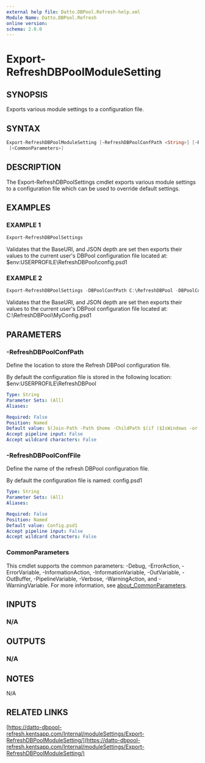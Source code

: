 ```yaml
---
external help file: Datto.DBPool.Refresh-help.xml
Module Name: Datto.DBPool.Refresh
online version:
schema: 2.0.0
---
```


# Export-RefreshDBPoolModuleSetting

## SYNOPSIS

Exports various module settings to a configuration file.

## SYNTAX

```PowerShell
Export-RefreshDBPoolModuleSetting [-RefreshDBPoolConfPath <String>] [-RefreshDBPoolConfFile <String>]
 [<CommonParameters>]
```

## DESCRIPTION

The Export-RefreshDBPoolSettings cmdlet exports various module settings to a configuration file which can be used to override default settings.

## EXAMPLES

### EXAMPLE 1

```PowerShell
Export-RefreshDBPoolSettings
```

Validates that the BaseURI, and JSON depth are set then exports their values
to the current user's DBPool configuration file located at:
    $env:USERPROFILE\RefreshDBPool\config.psd1

### EXAMPLE 2

```PowerShell
Export-RefreshDBPoolSettings -DBPoolConfPath C:\RefreshDBPool -DBPoolConfFile MyConfig.psd1
```

Validates that the BaseURI, and JSON depth are set then exports their values
to the current user's DBPool configuration file located at:
    C:\RefreshDBPool\MyConfig.psd1

## PARAMETERS

### -RefreshDBPoolConfPath

Define the location to store the Refresh DBPool configuration file.

By default the configuration file is stored in the following location:
    $env:USERPROFILE\RefreshDBPool

```yaml
Type: String
Parameter Sets: (All)
Aliases:

Required: False
Position: Named
Default value: $(Join-Path -Path $home -ChildPath $(if ($IsWindows -or $PSEdition -eq 'Desktop'){"RefreshDBPool"}else{".RefreshDBPool"}) )
Accept pipeline input: False
Accept wildcard characters: False
```

### -RefreshDBPoolConfFile

Define the name of the refresh DBPool configuration file.

By default the configuration file is named:
    config.psd1

```yaml
Type: String
Parameter Sets: (All)
Aliases:

Required: False
Position: Named
Default value: Config.psd1
Accept pipeline input: False
Accept wildcard characters: False
```

### CommonParameters

This cmdlet supports the common parameters: -Debug, -ErrorAction, -ErrorVariable, -InformationAction, -InformationVariable, -OutVariable, -OutBuffer, -PipelineVariable, -Verbose, -WarningAction, and -WarningVariable. For more information, see [about_CommonParameters](http://go.microsoft.com/fwlink/?LinkID=113216).

## INPUTS

### N/A

## OUTPUTS

### N/A

## NOTES

N/A

## RELATED LINKS

[https://datto-dbpool-refresh.kentsapp.com/Internal/moduleSettings/Export-RefreshDBPoolModuleSetting/](https://datto-dbpool-refresh.kentsapp.com/Internal/moduleSettings/Export-RefreshDBPoolModuleSetting/)
